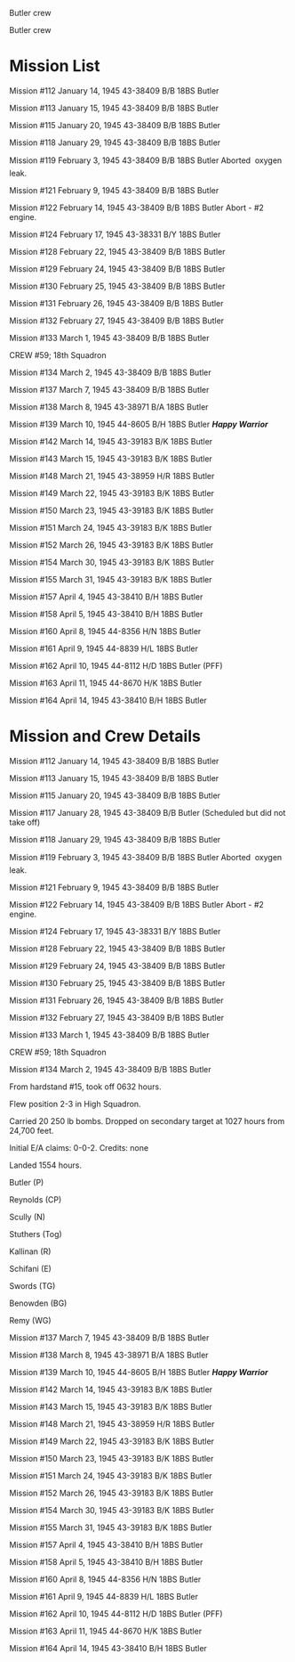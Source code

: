 





Butler crew






 




Butler crew

# Mission List

Mission #112 January 14, 1945 43-38409 B/B 18BS Butler

Mission #113 January 15, 1945 43-38409 B/B 18BS Butler

Mission #115 January 20, 1945 43-38409 B/B 18BS Butler

Mission #118 January 29, 1945 43-38409 B/B 18BS Butler

Mission #119 February 3, 1945 43-38409 B/B 18BS
Butler
Aborted  oxygen leak.

Mission #121 February 9, 1945 43-38409 B/B 18BS Butler

Mission #122 February 14, 1945 43-38409 B/B 18BS
Butler Abort \- #2 engine.

Mission #124 February 17, 1945 43-38331 B/Y 18BS Butler

Mission #128 February 22, 1945 43-38409 B/B 18BS Butler

Mission #129 February 24, 1945 43-38409 B/B 18BS Butler

Mission #130 February 25, 1945 43-38409 B/B 18BS Butler

Mission #131 February 26, 1945 43-38409 B/B 18BS Butler

Mission #132 February 27, 1945 43-38409 B/B 18BS Butler

Mission #133 March 1, 1945 43-38409 B/B 18BS Butler

CREW #59; 18th Squadron

Mission #134 March 2, 1945 43-38409 B/B 18BS Butler

Mission #137 March 7, 1945 43-38409 B/B 18BS Butler

Mission #138 March 8, 1945 43-38971 B/A 18BS Butler

Mission #139 March 10, 1945 44-8605 B/H 18BS Butler ***Happy
Warrior***

Mission #142 March 14, 1945 43-39183 B/K 18BS Butler

Mission #143 March 15, 1945 43-39183 B/K 18BS Butler

Mission #148 March 21, 1945 43-38959 H/R 18BS Butler

Mission #149 March 22, 1945 43-39183 B/K 18BS Butler

Mission #150 March 23, 1945 43-39183 B/K 18BS Butler

Mission #151 March 24, 1945 43-39183 B/K 18BS Butler

Mission #152 March 26, 1945 43-39183 B/K 18BS Butler

Mission #154 March 30, 1945 43-39183 B/K 18BS Butler

Mission #155 March 31, 1945 43-39183 B/K 18BS Butler

Mission #157 April 4, 1945 43-38410 B/H 18BS Butler

Mission #158 April 5, 1945 43-38410 B/H 18BS Butler

Mission #160 April 8, 1945 44-8356 H/N 18BS Butler

Mission #161 April 9, 1945 44-8839 H/L 18BS Butler

Mission #162 April 10, 1945 44-8112 H/D 18BS Butler (PFF)

Mission #163 April 11, 1945 44-8670 H/K 18BS Butler

Mission #164 April 14, 1945 43-38410 B/H 18BS Butler

# Mission and Crew Details

Mission #112 January 14, 1945 43-38409 B/B 18BS Butler

Mission #113 January 15, 1945 43-38409 B/B 18BS Butler

Mission #115 January 20, 1945 43-38409 B/B 18BS Butler

Mission #117 January 28, 1945 43-38409 B/B
Butler
(Scheduled but did not take off)

Mission #118 January 29, 1945 43-38409 B/B 18BS Butler

Mission #119 February 3, 1945 43-38409 B/B 18BS
Butler
Aborted  oxygen leak.

Mission #121 February 9, 1945 43-38409 B/B 18BS Butler

Mission #122 February 14, 1945 43-38409 B/B 18BS
Butler Abort \- #2 engine.

Mission #124 February 17, 1945 43-38331 B/Y 18BS Butler

Mission #128 February 22, 1945 43-38409 B/B 18BS Butler

Mission #129 February 24, 1945 43-38409 B/B 18BS Butler

Mission #130 February 25, 1945 43-38409 B/B 18BS Butler

Mission #131 February 26, 1945 43-38409 B/B 18BS Butler

Mission #132 February 27, 1945 43-38409 B/B 18BS Butler

Mission #133 March 1, 1945 43-38409 B/B 18BS Butler

CREW #59; 18th Squadron

Mission #134 March 2, 1945 43-38409 B/B 18BS Butler

From hardstand #15, took off 0632 hours.

Flew position 2-3 in High Squadron.

Carried 20 250 lb bombs. Dropped on secondary target at 1027
hours from 24,700 feet.

Initial E/A claims: 0-0-2. Credits: none

Landed 1554 hours.

Butler (P)

Reynolds (CP)

Scully (N)

Stuthers (Tog)

Kallinan (R)

Schifani (E)

Swords (TG)

Benowden (BG)

Remy (WG)

Mission #137 March 7, 1945 43-38409 B/B 18BS Butler

Mission #138 March 8, 1945 43-38971 B/A 18BS Butler

Mission #139 March 10, 1945 44-8605 B/H 18BS Butler ***Happy
Warrior***

Mission #142 March 14, 1945 43-39183 B/K 18BS Butler

Mission #143 March 15, 1945 43-39183 B/K 18BS Butler

Mission #148 March 21, 1945 43-38959 H/R 18BS Butler

Mission #149 March 22, 1945 43-39183 B/K 18BS Butler

Mission #150 March 23, 1945 43-39183 B/K 18BS Butler

Mission #151 March 24, 1945 43-39183 B/K 18BS Butler

Mission #152 March 26, 1945 43-39183 B/K 18BS Butler

Mission #154 March 30, 1945 43-39183 B/K 18BS Butler

Mission #155 March 31, 1945 43-39183 B/K 18BS Butler

Mission #157 April 4, 1945 43-38410 B/H 18BS Butler

Mission #158 April 5, 1945 43-38410 B/H 18BS Butler

Mission #160 April 8, 1945 44-8356 H/N 18BS Butler

Mission #161 April 9, 1945 44-8839 H/L 18BS Butler

Mission #162 April 10, 1945 44-8112 H/D 18BS Butler (PFF)

Mission #163 April 11, 1945 44-8670 H/K 18BS Butler

Mission #164 April 14, 1945 43-38410 B/H 18BS Butler




